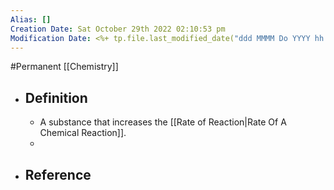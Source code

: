 ```yaml
---
Alias: []
Creation Date: Sat October 29th 2022 02:10:53 pm 
Modification Date: <%+ tp.file.last_modified_date("ddd MMMM Do YYYY hh:mm:ss a") %>
---
```

#Permanent [[Chemistry]]

- ## Definition
	- A substance that increases the [[Rate of Reaction|Rate Of A Chemical Reaction]].
	- 
- ## Reference